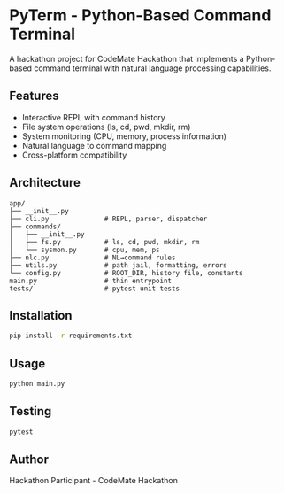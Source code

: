 # PyTerm - Python-Based Command Terminal

A hackathon project for CodeMate Hackathon that implements a Python-based command terminal with natural language processing capabilities.

## Features

- Interactive REPL with command history
- File system operations (ls, cd, pwd, mkdir, rm)
- System monitoring (CPU, memory, process information)
- Natural language to command mapping
- Cross-platform compatibility

## Architecture

```
app/
├── __init__.py
├── cli.py              # REPL, parser, dispatcher
├── commands/
│   ├── __init__.py
│   ├── fs.py           # ls, cd, pwd, mkdir, rm
│   └── sysmon.py       # cpu, mem, ps
├── nlc.py              # NL→command rules
├── utils.py            # path jail, formatting, errors
└── config.py           # ROOT_DIR, history file, constants
main.py                 # thin entrypoint
tests/                  # pytest unit tests
```

## Installation

```bash
pip install -r requirements.txt
```

## Usage

```bash
python main.py
```

## Testing

```bash
pytest
```

## Author

Hackathon Participant - CodeMate Hackathon
